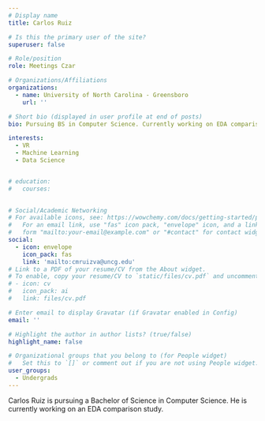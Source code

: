 ```yaml
---
# Display name
title: Carlos Ruiz

# Is this the primary user of the site?
superuser: false

# Role/position
role: Meetings Czar

# Organizations/Affiliations
organizations:
  - name: University of North Carolina - Greensboro
    url: ''

# Short bio (displayed in user profile at end of posts)
bio: Pursuing BS in Computer Science. Currently working on EDA comparison study.

interests:
  - VR
  - Machine Learning
  - Data Science


# education:
#   courses:
    

# Social/Academic Networking
# For available icons, see: https://wowchemy.com/docs/getting-started/page-builder/#icons
#   For an email link, use "fas" icon pack, "envelope" icon, and a link in the
#   form "mailto:your-email@example.com" or "#contact" for contact widget.
social:
  - icon: envelope
    icon_pack: fas
    link: 'mailto:cmruizva@uncg.edu'
# Link to a PDF of your resume/CV from the About widget.
# To enable, copy your resume/CV to `static/files/cv.pdf` and uncomment the lines below.
# - icon: cv
#   icon_pack: ai
#   link: files/cv.pdf

# Enter email to display Gravatar (if Gravatar enabled in Config)
email: ''

# Highlight the author in author lists? (true/false)
highlight_name: false

# Organizational groups that you belong to (for People widget)
#   Set this to `[]` or comment out if you are not using People widget.
user_groups:
  - Undergrads
---
```


Carlos Ruiz is pursuing a Bachelor of Science in Computer Science. He is currently working on an EDA comparison study.